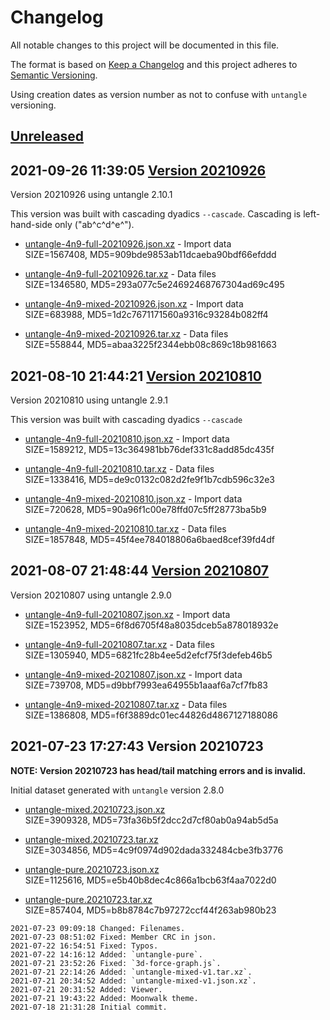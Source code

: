 # Changelog

All notable changes to this project will be documented in this file.

The format is based on [Keep a Changelog](http://keepachangelog.com/en/1.0.0/)
and this project adheres to [Semantic Versioning](http://semver.org/spec/v2.0.0.html).

Using creation dates as version number as not to confuse with `untangle` versioning.

## [Unreleased]

## 2021-09-26 11:39:05 [Version 20210926]

Version 20210926 using untangle 2.10.1

  This version was built with cascading dyadics `--cascade`.
  Cascading is left-hand-side only ("ab^c^d^e^").

  - [untangle-4n9-full-20210926.json.xz](untangle-4n9-full-20210926.json.xz) - Import data  
    SIZE=1567408, MD5=909bde9853ab11dcaeba90bdf66efddd

  - [untangle-4n9-full-20210926.tar.xz](untangle-4n9-full-20210926.tar.xz) - Data files  
    SIZE=1346580, MD5=293a077c5e24692468767304ad69c495

  - [untangle-4n9-mixed-20210926.json.xz](untangle-4n9-mixed-20210926.json.xz) - Import data  
    SIZE=683988, MD5=1d2c7671171560a9316c93284b082ff4

  - [untangle-4n9-mixed-20210926.tar.xz](untangle-4n9-mixed-20210926.tar.xz) - Data files  
    SIZE=558844, MD5=abaa3225f2344ebb08c869c18b981663

## 2021-08-10 21:44:21 [Version 20210810]

Version 20210810 using untangle 2.9.1

  This version was built with cascading dyadics `--cascade`

  - [untangle-4n9-full-20210810.json.xz](untangle-4n9-full-20210810.json.xz) - Import data  
    SIZE=1589212, MD5=13c364981bb76def331c8add85dc435f

  - [untangle-4n9-full-20210810.tar.xz](untangle-4n9-full-20210810.tar.xz) - Data files  
    SIZE=1338416, MD5=de9c0132c082d2fe9f1b7cdb596c32e3

  - [untangle-4n9-mixed-20210810.json.xz](untangle-4n9-mixed-20210810.json.xz) - Import data  
    SIZE=720628, MD5=90a96f1c00e78ffd07c5ff28773ba5b9

  - [untangle-4n9-mixed-20210810.tar.xz](untangle-4n9-mixed-20210810.tar.xz) - Data files  
    SIZE=1857848, MD5=45f4ee784018806a6baed8cef39fd4df

## 2021-08-07 21:48:44 [Version 20210807]

Version 20210807 using untangle 2.9.0

  - [untangle-4n9-full-20210807.json.xz](untangle-4n9-full-20210807.json.xz) - Import data  
    SIZE=1523952, MD5=6f8d6705f48a8035dceb5a878018932e

  - [untangle-4n9-full-20210807.tar.xz](untangle-4n9-full-20210807.tar.xz) - Data files  
    SIZE=1305940, MD5=6821fc28b4ee5d2efcf75f3defeb46b5

  - [untangle-4n9-mixed-20210807.json.xz](untangle-4n9-mixed-20210807.json.xz) - Import data  
    SIZE=739708, MD5=d9bbf7993ea64955b1aaaf6a7cf7fb83

  - [untangle-4n9-mixed-20210807.tar.xz](untangle-4n9-mixed-20210807.tar.xz) - Data files  
    SIZE=1386808, MD5=f6f3889dc01ec44826d4867127188086

## 2021-07-23 17:27:43 Version 20210723

**NOTE: Version 20210723 has head/tail matching errors and is invalid.**

Initial dataset generated with `untangle` version 2.8.0

  - [untangle-mixed.20210723.json.xz](untangle-mixed.20210723.json.xz)  
    SIZE=3909328, MD5=73fa36b5f2dcc2d7cf80ab0a94ab5d5a

  - [untangle-mixed.20210723.tar.xz](untangle-mixed.20210723.tar.xz)  
    SIZE=3034856, MD5=4c9f0974d902dada332484cbe3fb3776

  - [untangle-pure.20210723.json.xz](untangle-pure.20210723.json.xz)  
    SIZE=1125616, MD5=e5b40b8dec4c866a1bcb63f4aa7022d0

  - [untangle-pure.20210723.tar.xz](untangle-pure.20210723.tar.xz)  
    SIZE=857404, MD5=b8b8784c7b97272ccf44f263ab980b23

```
2021-07-23 09:09:18 Changed: Filenames.
2021-07-23 08:51:02 Fixed: Member CRC in json.
2021-07-22 16:54:51 Fixed: Typos.
2021-07-22 14:16:12 Added: `untangle-pure`.
2021-07-21 23:52:26 Fixed: `3d-force-graph.js`.
2021-07-21 22:14:26 Added: `untangle-mixed-v1.tar.xz`.
2021-07-21 20:34:52 Added: `untangle-mixed-v1.json.xz`.
2021-07-21 20:31:52 Added: Viewer.
2021-07-21 19:43:22 Added: Moonwalk theme.
2021-07-18 21:31:28 Initial commit. 
```

[Unreleased]: https://git.rockingship.org/RockingShip/untangle-dataset/compare/20210926...HEAD
[Version 20210926]: https://git.rockingship.org/RockingShip/untangle/compare/v20210810...20210926
[Version 20210810]: https://git.rockingship.org/RockingShip/untangle/compare/v20210807...v20210810
[Version 20210807]: https://git.rockingship.org/RockingShip/untangle/compare/v20210723...v20210807
